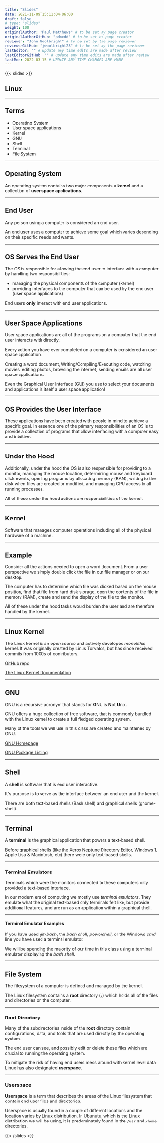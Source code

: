 ```yaml
---
title: "Slides"
date: 2021-11-09T15:11:04-06:00
draft: false
# type: "slides"
weight: 100
originalAuthor: "Paul Matthews" # to be set by page creator
originalAuthorGitHub: "pdmxdd" # to be set by page creator
reviewer: "John Woolbright" # to be set by the page reviewer
reviewerGitHub: "jwoolbright23" # to be set by the page reviewer
lastEditor: "" # update any time edits are made after review
lastEditorGitHub: "" # update any time edits are made after review
lastMod: 2022-03-15 # UPDATE ANY TIME CHANGES ARE MADE
---
```


{{< slides >}}

## Linux 

---

## Terms

- Operating System
- User space applications
- Kernel
- GNU
- Shell
- Terminal
- File System

---

## Operating System

An operating system contains two major components a **kernel** and a collection of **user space applications**.

___

## End User

Any person using a computer is considered an end user. 

An end user uses a computer to achieve some goal which varies depending on their specific needs and wants.

___

## OS Serves the End User

The OS is responsible for allowing the end user to interface with a computer by handling two responsibilities:
- managing the physical components of the computer (kernel)
- providing interfaces to the computer that can be used by the end user (user space applications)

End users **only** interact with end user applications.

---

## User Space Applications

User space applications are all of the programs on a computer that the end user interacts with directly.

Every action you have ever completed on a computer is considered an user space application. 

Creating a word document, Writing/Compiling/Executing code, watching movies, editing photos, browsing the internet, sending emails are all user space applications.

Even the Graphical User Interface (GUI) you use to select your documents and applications is itself a user space application!

___

## OS Provides the User Interface

These applications have been created with people in mind to achieve a specific goal. In essence one of the primary responsibilities of an OS is to provide a collection of programs that allow interfacing with a computer easy and intuitive.
___

## Under the Hood

Additionally, under the hood the OS is also responsible for providing to a monitor, managing the mouse location, determining mouse and keyboard click events, opening programs by allocating memory (RAM), writing to the disk when files are created or modified, and managing CPU access to all running processes. 

All of these under the hood actions are responsibilities of the kernel.

---

## Kernel

Software that manages computer operations including all of the physical hardware of a machine.

___

## Example

Consider all the actions needed to open a word document. From a user perspective we simply double click the file in our file manager or on our desktop.

The computer has to determine which file was clicked based on the mouse position, find that file from hard disk storage, open the contents of the file in memory (RAM), create and send the display of the file to the monitor.

All of these under the hood tasks would burden the user and are therefore handled by the kernel.

---

## Linux Kernel

The Linux kernel is an *open source* and actively developed *monolithic* kernel. It was originally created by Linus Torvalds, but has since received commits from 1000s of contributors.

[GitHub repo](https://github.com/torvalds/linux)

[The Linux Kernel Documentation](https://www.kernel.org/doc/html/latest/)

---

## GNU

GNU is a recursive acronym that stands for **G**NU is **N**ot **U**nix.

GNU offers a huge collection of free software, that is commonly bundled with the Linux kernel to create a full fledged operating system.

Many of the tools we will use in this class are created and maintained by GNU.

[GNU Homepage](https://www.gnu.org/)

[GNU Package Listing](https://www.gnu.org/software/software.html)

---

## Shell

A **shell** is software that is end user interactive.

It's purpose is to serve as the interface between an end user and the kernel.

There are both text-based shells (Bash shell) and graphical shells (gnome-shell).

---

## Terminal

A **terminal** is the graphical application that powers a text-based shell.

Before graphical shells (like the Xerox Neptune Directory Editor, Windows 1, Apple Lisa & Macintosh, etc) there were only text-based shells.

___

### Terminal Emulators

Terminals which were the monitors connected to these computers only provided a text-based interface.

In our modern era of computing we mostly use *terminal emulators*. They emulate what the original text-based only terminals felt like, but provide additional features, and are run as an application within a graphical shell.

___

#### Terminal Emulator Examples

If you have used *git-bash*, the *bash shell*, *powershell*, or the Windows *cmd* line you have used a terminal emulator.

We will be spending the majority of our time in this class using a terminal emulator displaying the *bash shell*.

---

## File System

The filesystem of a computer is defined and managed by the kernel.

The Linux filesystem contains a **root** directory (`/`) which holds all of the files and directories on the computer. 

___

### Root Directory

Many of the subdirectories inside of the **root** directory contain configurations, data, and tools that are used directly by the operating system.

The end user can see, and possibly edit or delete these files which are crucial to running the operating system.

To mitigate the risk of having end users mess around with kernel level data Linux has also designated **userspace**.
___

### Userspace

**Userspace** is a term that describes the areas of the Linux filesystem that contain end user files and directories.

Userspace is usually found in a couple of different locations and the location varies by Linux distribution. In Ubunutu, which is the Linux distribution we will be using, it is predominately found in the `/usr` and `/home` directories.

{{< /slides >}}